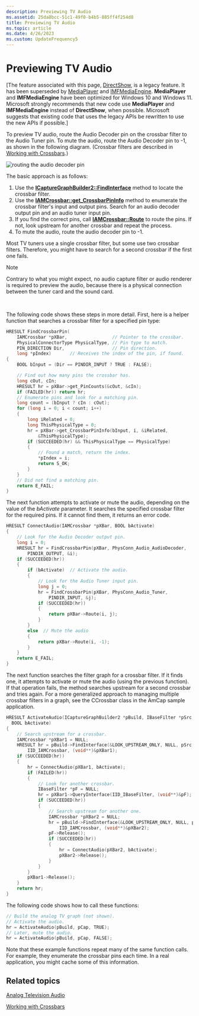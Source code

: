```yaml
---
description: Previewing TV Audio
ms.assetid: 25da8bcc-51c1-49f0-b4b5-885ff4f254d8
title: Previewing TV Audio
ms.topic: article
ms.date: 4/26/2023
ms.custom: UpdateFrequency5
---
```


# Previewing TV Audio

\[The feature associated with this page, [DirectShow](/windows/win32/directshow/directshow), is a legacy feature. It has been superseded by [MediaPlayer](/uwp/api/Windows.Media.Playback.MediaPlayer) and [IMFMediaEngine](/windows/win32/api/mfmediaengine/nn-mfmediaengine-imfmediaengine). **MediaPlayer** and **IMFMediaEngine** have been optimized for Windows 10 and Windows 11. Microsoft strongly recommends that new code use **MediaPlayer** and **IMFMediaEngine** instead of **DirectShow**, when possible. Microsoft suggests that existing code that uses the legacy APIs be rewritten to use the new APIs if possible.\]

To preview TV audio, route the Audio Decoder pin on the crossbar filter to the Audio Tuner pin. To mute the audio, route the Audio Decoder pin to -1, as shown in the following diagram. (Crossbar filters are described in [Working with Crossbars](working-with-crossbars.md).)

![routing the audio decoder pin](images/vidcap07.png)

The basic approach is as follows:

1.  Use the [**ICaptureGraphBuilder2::FindInterface**](/windows/desktop/api/Strmif/nf-strmif-icapturegraphbuilder2-findinterface) method to locate the crossbar filter.
2.  Use the [**IAMCrossbar::get\_CrossbarPinInfo**](/windows/desktop/api/Strmif/nf-strmif-iamcrossbar-get_crossbarpininfo) method to enumerate the crossbar filter's input and output pins. Search for an audio decoder output pin and an audio tuner input pin.
3.  If you find the correct pins, call [**IAMCrossbar::Route**](/windows/desktop/api/Strmif/nf-strmif-iamcrossbar-route) to route the pins. If not, look upstream for another crossbar and repeat the process.
4.  To mute the audio, route the audio decoder pin to -1.

Most TV tuners use a single crossbar filter, but some use two crossbar filters. Therefore, you might have to search for a second crossbar if the first one fails.

> [!Note]  
> Contrary to what you might expect, no audio capture filter or audio renderer is required to preview the audio, because there is a physical connection between the tuner card and the sound card.

 

The following code shows these steps in more detail. First, here is a helper function that searches a crossbar filter for a specified pin type:


```C++
HRESULT FindCrossbarPin(
    IAMCrossbar *pXBar,                 // Pointer to the crossbar.
    PhysicalConnectorType PhysicalType, // Pin type to match.
    PIN_DIRECTION Dir,                  // Pin direction.
    long *pIndex)       // Receives the index of the pin, if found.
{
    BOOL bInput = (Dir == PINDIR_INPUT ? TRUE : FALSE);

    // Find out how many pins the crossbar has.
    long cOut, cIn;
    HRESULT hr = pXBar->get_PinCounts(&cOut, &cIn);
    if (FAILED(hr)) return hr;
    // Enumerate pins and look for a matching pin.
    long count = (bInput ? cIn : cOut);
    for (long i = 0; i < count; i++)
    {
        long iRelated = 0;
        long ThisPhysicalType = 0;
        hr = pXBar->get_CrossbarPinInfo(bInput, i, &iRelated,
            &ThisPhysicalType);
        if (SUCCEEDED(hr) && ThisPhysicalType == PhysicalType)
        {
            // Found a match, return the index.
            *pIndex = i;
            return S_OK;
        }
    }
    // Did not find a matching pin.
    return E_FAIL;
}
```



The next function attempts to activate or mute the audio, depending on the value of the *bActivate* parameter. It searches the specified crossbar filter for the required pins. If it cannot find them, it returns an error code.


```C++
HRESULT ConnectAudio(IAMCrossbar *pXBar, BOOL bActivate)
{
    // Look for the Audio Decoder output pin.
    long i = 0;
    HRESULT hr = FindCrossbarPin(pXBar, PhysConn_Audio_AudioDecoder,
        PINDIR_OUTPUT, &i);
    if (SUCCEEDED(hr))
    {
        if (bActivate)  // Activate the audio. 
        {
            // Look for the Audio Tuner input pin.
            long j = 0;
            hr = FindCrossbarPin(pXBar, PhysConn_Audio_Tuner, 
                PINDIR_INPUT, &j);
            if (SUCCEEDED(hr))
            {
                return pXBar->Route(i, j);
            }
        }
        else  // Mute the audio
        {
            return pXBar->Route(i, -1);
        }
    }
    return E_FAIL;
}
```



The next function searches the filter graph for a crossbar filter. If it finds one, it attempts to activate or mute the audio (using the previous function). If that operation fails, the method searches upstream for a second crossbar and tries again. For a more generalized approach to managing multiple crossbar filters in a graph, see the CCrossbar class in the AmCap sample application.


```C++
HRESULT ActivateAudio(ICaptureGraphBuilder2 *pBuild, IBaseFilter *pSrc,
  BOOL bActivate)
{
    // Search upstream for a crossbar.
    IAMCrossbar *pXBar1 = NULL;
    HRESULT hr = pBuild->FindInterface(&LOOK_UPSTREAM_ONLY, NULL, pSrc,
        IID_IAMCrossbar, (void**)&pXBar1);
    if (SUCCEEDED(hr)) 
    {
        hr = ConnectAudio(pXBar1, bActivate);
        if (FAILED(hr))
        {
            // Look for another crossbar.
            IBaseFilter *pF = NULL;
            hr = pXBar1->QueryInterface(IID_IBaseFilter, (void**)&pF);
            if (SUCCEEDED(hr)) 
            {
                // Search upstream for another one.
                IAMCrossbar *pXBar2 = NULL;
                hr = pBuild->FindInterface(&LOOK_UPSTREAM_ONLY, NULL, pF,
                    IID_IAMCrossbar, (void**)&pXBar2);
                pF->Release();
                if (SUCCEEDED(hr))
                {
                    hr = ConnectAudio(pXBar2, bActivate);
                    pXBar2->Release();
                }
            }
        }
        pXBar1->Release();
    }
    return hr;
}
```



The following code shows how to call these functions:


```C++
// Build the analog TV graph (not shown).
// Activate the audio.
hr = ActivateAudio(pBuild, pCap, TRUE);
// Later, mute the audio.
hr = ActivateAudio(pBuild, pCap, FALSE);
```



Note that these example functions repeat many of the same function calls. For example, they enumerate the crossbar pins each time. In a real application, you might cache some of this information.

## Related topics

<dl> <dt>

[Analog Television Audio](analog-television-audio.md)
</dt> <dt>

[Working with Crossbars](working-with-crossbars.md)
</dt> </dl>

 

 



